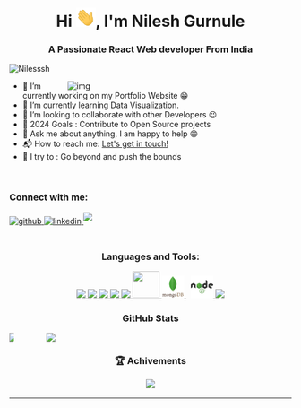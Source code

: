 
<h1 align="center">Hi <img src="https://raw.githubusercontent.com/ABSphreak/ABSphreak/master/gifs/Hi.gif" width="35" >, I'm Nilesh Gurnule</h1>
<h3 align="center">A Passionate React Web developer From India</h3>

<p align="left"> <img src="https://komarev.com/ghpvc/?username=nilesssh&label=Profile%20views&color=0e75b6&style=flat" alt="Nilesssh" /> </p>
<img src="https://cdn.dribbble.com/users/1292677/screenshots/6139167/media/fcf7fd0c619bb87706533079240915f3.gif" alt="img" align="right" width="400"/>
                  

- 🔭 I’m currently working on my Portfolio Website :grin:
- 🌱 I’m currently learning Data Visualization.
- 👯 I’m looking to collaborate with other Developers :wink:
- 🥅 2024 Goals : Contribute to Open Source projects
- 💬 Ask me about anything, I am happy to help :smile:
- 📬 How to reach me: <a href="https://www.linkedin.com/in/nileshgurnule/" target="blank">Let's get in touch!</a>
- 🧗 I try to : Go beyond and push the bounds
<br>


<h3 align="left">Connect with me:</h3> 
<div >
<a href="https://github.com/Nilesssh" target="_blank">
<img src=https://img.shields.io/badge/github-%2324292e.svg?&style=for-the-badge&logo=github&logoColor=white alt="github" style="margin-bottom: 5px;" />
</a>
<a href="https://linkedin.com/in/nileshgurnule/" target="_blank">
<img src=https://img.shields.io/badge/linkedin-%231E77B5.svg?&style=for-the-badge&logo=linkedin&logoColor=white alt="linkedin" style="margin-bottom: 5px;" />
</a>
  <a href="https://drive.google.com/file/d/1FJvzn7XElmp_s0TUcKo2lRapyjhMagVq/view?usp=sharing">
   <img src="https://img.shields.io/badge/RESUME-8A2BE2"  target='_blank' style="margin-bottom: 5px; "/>
</a>

</div>

<br>

<h3 align="center" >Languages and Tools:</h3>
<p align="center"> 
    <a href="https://developer.mozilla.org/en-US/docs/Web/JavaScript" target="_blank"> <img src="https://img.icons8.com/color/48/000000/javascript.png"/> </a> 
    <a href="https://www.w3.org/html/" target="_blank"> <img src="https://img.icons8.com/color/48/000000/html-5.png"/> </a> 
    <a href="https://www.w3schools.com/css/" target="_blank"> <img src="https://img.icons8.com/color/48/000000/css3.png"/> </a> 
    <a href="https://reactjs.org/" target="_blank"> <img src="https://img.icons8.com/color/48/000000/react-native.png"/> </a>
<!--   <a href="https://www.typescriptlang.org" target="_blank"> <img src="https://img.icons8.com/ios-filled/512/typescript.png"  width="48" height="48"/> </a> -->
   <a href="https://redux.js.org" target="_blank"> <img src="https://img.icons8.com/color/48/000000/redux.png"/> </a> 
      <a href="https://chakra-ui.com" target="_blank"> <img src="https://img.icons8.com/color/512/chakra-ui.png" width="48" height="48"/> </a> 
<!--      <a href="https://mui.com/material-ui" target="_blank"> <img src="https://img.icons8.com/color/512/material-ui.png" width="48" height="48"/> </a>  -->
  <a href="https://www.mongodb.com/" target="_blank" rel="noreferrer"> <img src="https://raw.githubusercontent.com/devicons/devicon/master/icons/mongodb/mongodb-original-wordmark.svg" alt="mongodb" width="40" height="40"/> </a> &nbsp;
  <a href="https://nodejs.org" target="_blank" rel="noreferrer"> <img src="https://raw.githubusercontent.com/devicons/devicon/master/icons/nodejs/nodejs-original-wordmark.svg" alt="nodejs" width="40" height="40"/> </a>
    <a href="https://git-scm.com/" target="_blank"> <img src="https://img.icons8.com/color/48/000000/git.png"/> </a> 



<h3 align="center">GitHub Stats</h3>

<div align="center" style="display: flex;  gap:50px">
<div align="center" style="display: flex; ">
 
<img src="https://streak-stats.demolab.com?user=nilesssh&_border=true&theme=dark&hide_border=true&theme=react" style="width: 47%" />

</div> 



<img src="https://github-readme-stats.vercel.app/api/top-langs/?username=nilesssh&theme=react&border_radius=4.6&hide_border=true&layout=compact&show_icons=true" style="width: 44%" />

</div>


 
<h3 align="center">🏆 Achivements</h3>
<div align="center" >

![](https://github-profile-trophy.vercel.app/?username=nilesssh&column=-1&theme=chalk&rank=-?&margin-w=25)
</div>
<hr>



